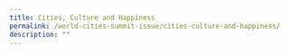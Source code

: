 ```yaml
---
title: Cities, Culture and Happiness
permalink: /world-cities-summit-issue/cities-culture-and-happiness/
description: ""
---
```

